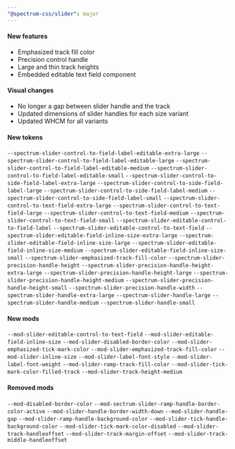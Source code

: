 ```yaml
---
"@spectrum-css/slider": major
---
```


#### New features

- Emphasized track fill color
- Precision control handle
- Large and thin track heights
- Embedded editable text field component

#### Visual changes

- No longer a gap between slider handle and the track
- Updated dimensions of slider handles for each size variant
- Updated WHCM for all variants

#### New tokens

`--spectrum-slider-control-to-field-label-editable-extra-large`
`--spectrum-slider-control-to-field-label-editable-large`
`--spectrum-slider-control-to-field-label-editable-medium`
`--spectrum-slider-control-to-field-label-editable-small`
`--spectrum-slider-control-to-side-field-label-extra-large`
`--spectrum-slider-control-to-side-field-label-large`
`--spectrum-slider-control-to-side-field-label-medium`
`--spectrum-slider-control-to-side-field-label-small`
`--spectrum-slider-control-to-text-field-extra-large`
`--spectrum-slider-control-to-text-field-large`
`--spectrum-slider-control-to-text-field-medium`
`--spectrum-slider-control-to-text-field-small`
`--spectrum-slider-editable-control-to-field-label`
`--spectrum-slider-editable-control-to-text-field`
`--spectrum-slider-editable-field-inline-size-extra-large`
`--spectrum-slider-editable-field-inline-size-large`
`--spectrum-slider-editable-field-inline-size-medium`
`--spectrum-slider-editable-field-inline-size-small`
`--spectrum-slider-emphasized-track-fill-color`
`--spectrum-slider-precision-handle-height`
`--spectrum-slider-precision-handle-height-extra-large`
`--spectrum-slider-precision-handle-height-large`
`--spectrum-slider-precision-handle-height-medium`
`--spectrum-slider-precision-handle-height-small`
`--spectrum-slider-precision-handle-width`
`--spectrum-slider-handle-extra-large`
`--spectrum-slider-handle-large`
`--spectrum-slider-handle-medium`
`--spectrum-slider-handle-small`

#### New mods

`--mod-slider-editable-control-to-text-field`
`--mod-slider-editable-field-inline-size`
`--mod-slider-disabled-border-color`
`--mod-slider-emphasized-tick-mark-color`
`--mod-slider-emphasized-track-fill-color`
`--mod-slider-inline-size`
`--mod-slider-label-font-style`
`--mod-slider-label-font-weight`
`--mod-slider-ramp-track-fill-color`
`--mod-slider-tick-mark-color-filled-track`
`--mod-slider-track-height-medium`

#### Removed mods

`--mod-disabled-border-color`
`--mod-sectrum-slider-ramp-handle-border-color-active`
`--mod-slider-handle-border-width-down`
`--mod-slider-handle-gap`
`--mod-slider-ramp-handle-background-color`
`--mod-slider-tick-handle-background-color`
`--mod-slider-tick-mark-color-disabled`
`--mod-slider-track-handleoffset`
`--mod-slider-track-margin-offset`
`--mod-slider-track-middle-handleoffset`
